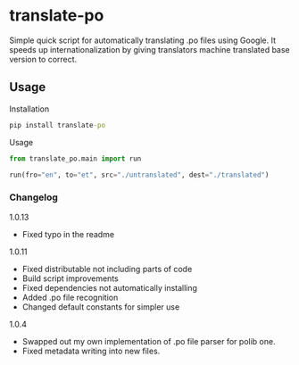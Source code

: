 # translate-po

Simple quick script for automatically translating .po files using Google. It speeds up internationalization by giving translators machine translated base version to correct.

## Usage

Installation
```cmd
pip install translate-po
```

Usage
```python
from translate_po.main import run

run(fro="en", to="et", src="./untranslated", dest="./translated")
```

### Changelog
1.0.13
- Fixed typo in the readme

1.0.11
- Fixed distributable not including parts of code
- Build script improvements
- Fixed dependencies not automatically installing
- Added .po file recognition
- Changed default constants for simpler use

1.0.4 
- Swapped out my own implementation of .po file parser for polib one. 
- Fixed metadata writing into new files.
